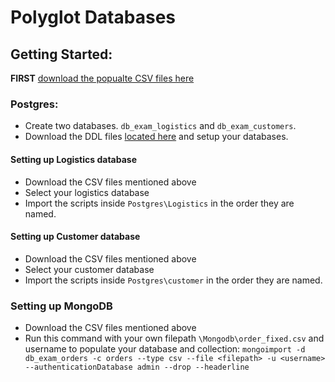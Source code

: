 # Polyglot Databases

## Getting Started:
**FIRST** [download the popualte CSV files here](https://mega.nz/file/C0xVDAAK#MiTAFdhtzXrtc-Vo_mwuQfII4CIw7m0BxD3pUFh5SO0) 
### Postgres:

-   Create two databases. `db_exam_logistics` and `db_exam_customers`.
-   Download the DDL files [located here](https://github.com/DBois/db_exam_commerce/tree/master/postgres) and setup your databases.

#### Setting up Logistics database

-   Download the CSV files mentioned above
-   Select your logistics database
-   Import the scripts inside `Postgres\Logistics` in the order they are named.

#### Setting up Customer database

-   Download the CSV files mentioned above
-   Select your customer database
-   Import the scripts inside `Postgres\customer` in the order they are named.
### Setting up MongoDB
-   Download the CSV files mentioned above
-   Run this command with your own filepath `\Mongodb\order_fixed.csv` and username to populate your database and collection: `mongoimport -d db_exam_orders -c orders --type csv --file <filepath> -u <username> --authenticationDatabase admin --drop --headerline`
